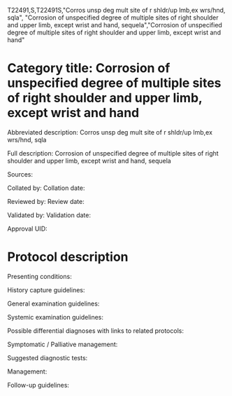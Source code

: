 T22491,S,T22491S,"Corros unsp deg mult site of r shldr/up lmb,ex wrs/hnd, sqla", "Corrosion of unspecified degree of multiple sites of right shoulder and upper limb, except wrist and hand, sequela","Corrosion of unspecified degree of multiple sites of right shoulder and upper limb, except wrist and hand"
# Category title: Corrosion of unspecified degree of multiple sites of right shoulder and upper limb, except wrist and hand

Abbreviated description: Corros unsp deg mult site of r shldr/up lmb,ex wrs/hnd, sqla

Full description: Corrosion of unspecified degree of multiple sites of right shoulder and upper limb, except wrist and hand, sequela

Sources:

Collated by:
Collation date:

Reviewed by:
Review date:

Validated by:
Validation date:

Approval UID:

# Protocol description

Presenting conditions:

History capture guidelines:

General examination guidelines:

Systemic examination guidelines:

Possible differential diagnoses with links to related protocols:

Symptomatic / Palliative management:

Suggested diagnostic tests:

Management:

Follow-up guidelines:
